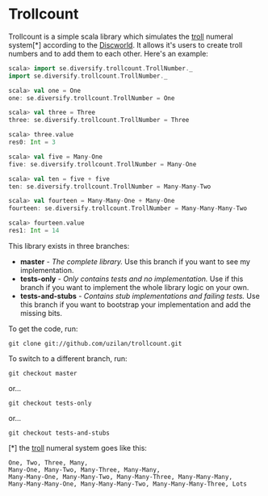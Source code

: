 Trollcount
===========

Trollcount is a simple scala library which simulates the [troll] numeral system[*] according to the [Discworld]. It allows it's users to create troll numbers and to add them to each other. Here's an example:

```scala
scala> import se.diversify.trollcount.TrollNumber._
import se.diversify.trollcount.TrollNumber._

scala> val one = One
one: se.diversify.trollcount.TrollNumber = One

scala> val three = Three
three: se.diversify.trollcount.TrollNumber = Three

scala> three.value
res0: Int = 3

scala> val five = Many-One
five: se.diversify.trollcount.TrollNumber = Many-One

scala> val ten = five + five
ten: se.diversify.trollcount.TrollNumber = Many-Many-Two

scala> val fourteen = Many-Many-One + Many-One
fourteen: se.diversify.trollcount.TrollNumber = Many-Many-Many-Two

scala> fourteen.value
res1: Int = 14
```

This library exists in three branches:
 
 * **master** - *The complete library.* Use this branch if you want to see my implementation.
 * **tests-only** - *Only contains tests and no implementation.* Use if this branch if you want to implement 
the whole library logic on your own.
 * **tests-and-stubs** - *Contains stub implementations and failing tests.* Use this branch if you want to 
bootstrap your implementation and add the missing bits.

To get the code, run:
    
    git clone git://github.com/uzilan/trollcount.git

To switch to a different branch, run:
    
    git checkout master
or...
    
    git checkout tests-only
or...
    
    git checkout tests-and-stubs
[*] the [troll] numeral system goes like this:
    
```
One, Two, Three, Many,
Many-One, Many-Two, Many-Three, Many-Many,
Many-Many-One, Many-Many-Two, Many-Many-Three, Many-Many-Many,
Many-Many-Many-One, Many-Many-Many-Two, Many-Many-Many-Three, Lots
```

[troll]: http://en.wikipedia.org/wiki/Troll_(Discworld)
[Discworld]: http://en.wikipedia.org/wiki/Discworld